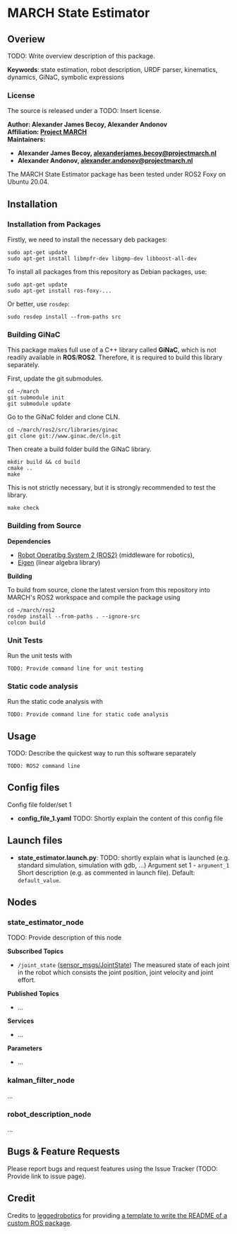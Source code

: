 # MARCH State Estimator

## Overiew

TODO: Write overview description of this package.

**Keywords**: state estimation, robot description, URDF parser, kinematics, dynamics, GiNaC, symbolic expressions

### License

The source is released under a TODO: Insert license.

**Author: Alexander James Becoy, Alexander Andonov <br/>
Affiliation: [Project MARCH](https://www.projectmarch.nl)<br/>
Maintainers:**

- **Alexander James Becoy, alexanderjames.becoy@projectmarch.nl**
- **Alexander Andonov, alexander.andonov@projectmarch.nl**

The MARCH State Estimator package has been tested under ROS2 Foxy on Ubuntu 20.04.



## Installation

### Installation from Packages

Firstly, we need to install the necessary deb packages:

```Linux
sudo apt-get update
sudo apt-get install libmpfr-dev libgmp-dev libboost-all-dev
```

To install all packages from this repository as Debian packages, use:

```Linux
sudo apt-get update
sudo apt-get install ros-foxy-...
```

Or better, use `rosdep`:

```Linux
sudo rosdep install --from-paths src
```

### Building GiNaC

This package makes full use of a C++ library called **GiNaC**, which is not readily available in **ROS**/**ROS2**. Therefore, it is required to build this library separately.

First, update the git submodules.

```Linux
cd ~/march
git submodule init
git submodule update
```

Go to the GiNaC folder and clone CLN.

```Linux
cd ~/march/ros2/src/libraries/ginac
git clone git://www.ginac.de/cln.git
```

Then create a build folder build the GiNaC library.

```Linux
mkdir build && cd build
cmake ..
make
```

This is not strictly necessary, but it is strongly recommended to test the library.

```Linux
make check
```

### Building from Source

**Dependencies**

- [Robot Operatibg System 2 (ROS2)](https://docs.ros.org/en/foxy/index.html) (middleware for robotics),
- [Eigen](https://eigen.tuxfamily.org/index.php?title=Main_Page) (linear algebra library)

**Building**

To build from source, clone the latest version from this repository into MARCH's ROS2 workspace and compile the package using

```Linux
cd ~/march/ros2
rosdep install --from-paths . --ignore-src
colcon build
```

### Unit Tests

Run the unit tests with

```Linux
TODO: Provide command line for unit testing
```

### Static code analysis

Run the static code analysis with

```Linux
TODO: Provide command line for static code analysis
```

## Usage

TODO: Describe the quickest way to run this software separately

```Linux
TODO: ROS2 command line
```

## Config files

Config file folder/set 1

- **config_file_1.yaml** TODO: Shortly explain the content of this config file

## Launch files

- **state_estimator.launch.py**: TODO: shortly explain what is launched (e.g. standard simulation, simulation with gdb, ...)
    Argument set 1
        - `argument_1` Short description (e.g. as commented in launch file). Default: `default_value`.

## Nodes

### state_estimator_node

TODO: Provide description of this node

**Subscribed Topics**

- `/joint_state` ([sensor_msgs/JointState](http://docs.ros.org/en/melodic/api/sensor_msgs/html/msg/JointState.html))
    The measured state of each joint in the robot which consists the joint position, joint velocity and joint effort.

**Published Topics**

- ...

**Services**

- ...

**Parameters**

- ...

### kalman_filter_node

...

### robot_description_node

...

## Bugs & Feature Requests

Please report bugs and request features using the Issue Tracker (TODO: Provide link to issue page).

## Credit

Credits to [leggedrobotics](https://github.com/leggedrobotics/ros_best_practices/tree/main) for providing [a template to write the README of a custom ROS package](https://github.com/leggedrobotics/ros_best_practices/tree/main/ros_package_template).